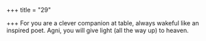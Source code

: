 +++
title = "29"

+++
For you are a clever companion at table, always wakeful like an
inspired poet.
Agni, you will give light (all the way up) to heaven.
